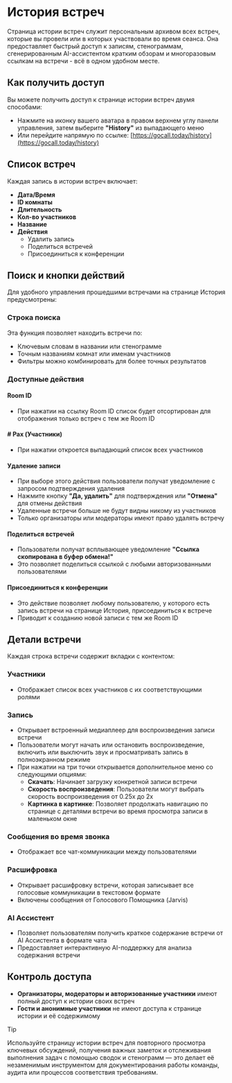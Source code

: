 # История встреч

Страница истории встреч служит персональным архивом всех встреч, которые вы провели или в которых участвовали во время сеанса. Она предоставляет быстрый доступ к записям, стенограммам, сгенерированным AI-ассистентом кратким обзорам и многоразовым ссылкам на встречи - всё в одном удобном месте.

## Как получить доступ

Вы можете получить доступ к странице истории встреч двумя способами:

- Нажмите на иконку вашего аватара в правом верхнем углу панели управления, затем выберите **"History"** из выпадающего меню
- Или перейдите напрямую по ссылке: [https://gocall.today/history](https://gocall.today/history)

## Список встреч

Каждая запись в истории встреч включает:

- **Дата/Время**
- **ID комнаты**
- **Длительность**
- **Кол-во участников**
- **Название**
- **Действия**
  - Удалить запись
  - Поделиться встречей
  - Присоединиться к конференции

## Поиск и кнопки действий

Для удобного управления прошедшими встречами на странице История предусмотрены:

### Строка поиска

Эта функция позволяет находить встречи по:

- Ключевым словам в названии или стенограмме
- Точным названиям комнат или именам участников
- Фильтры можно комбинировать для более точных результатов

### Доступные действия

#### Room ID

- При нажатии на ссылку Room ID список будет отсортирован для отображения только встреч с тем же Room ID

#### # Pax (Участники)

- При нажатии откроется выпадающий список всех участников

#### Удаление записи

- При выборе этого действия пользователи получат уведомление с запросом подтверждения удаления
- Нажмите кнопку **"Да, удалить"** для подтверждения или **"Отмена"** для отмены действия
- Удаленные встречи больше не будут видны никому из участников
- Только организаторы или модераторы имеют право удалять встречу

#### Поделиться встречей

- Пользователи получат всплывающее уведомление **"Ссылка скопирована в буфер обмена!"**
- Это позволяет поделиться ссылкой с любыми авторизованными пользователями

#### Присоединиться к конференции

- Это действие позволяет любому пользователю, у которого есть запись встречи на странице История, присоединиться к встрече
- Приводит к созданию новой записи с тем же Room ID

## Детали встречи

Каждая строка встречи содержит вкладки с контентом:

### Участники

- Отображает список всех участников с их соответствующими ролями

### Запись

- Открывает встроенный медиаплеер для воспроизведения записи встречи
- Пользователи могут начать или остановить воспроизведение, включить или выключить звук и просматривать запись в полноэкранном режиме
- При нажатии на три точки открывается дополнительное меню со следующими опциями:
  - **Скачать**: Начинает загрузку конкретной записи встречи
  - **Скорость воспроизведения**: Пользователи могут выбрать скорость воспроизведения от 0.25x до 2x
  - **Картинка в картинке**: Позволяет продолжать навигацию по странице с деталями встречи во время просмотра записи в маленьком окне

### Сообщения во время звонка

- Отображает все чат-коммуникации между пользователями

### Расшифровка

- Открывает расшифровку встречи, которая записывает все голосовые коммуникации в текстовом формате
- Включены сообщения от Голосового Помощника (Jarvis)

### AI Ассистент

- Позволяет пользователям получить краткое содержание встречи от AI Ассистента в формате чата
- Предоставляет интерактивную AI-поддержку для анализа содержания встречи

## Контроль доступа

- **Организаторы, модераторы и авторизованные участники** имеют полный доступ к истории своих встреч
- **Гости и анонимные участники** не имеют доступа к странице истории и её содержимому

> [!TIP]
> Используйте страницу истории встреч для повторного просмотра ключевых обсуждений, получения важных заметок и отслеживания выполнения задач с помощью сводок и стенограмм — это делает её незаменимым инструментом для документирования работы команды, аудита или процессов соответствия требованиям.